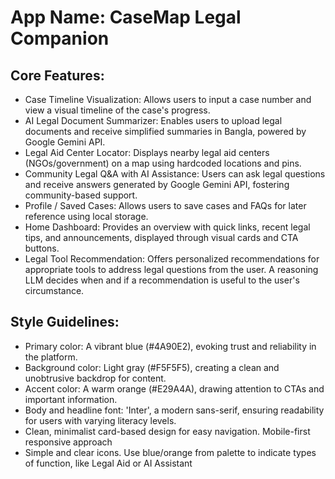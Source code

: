 # **App Name**: CaseMap Legal Companion

## Core Features:

- Case Timeline Visualization: Allows users to input a case number and view a visual timeline of the case's progress.
- AI Legal Document Summarizer: Enables users to upload legal documents and receive simplified summaries in Bangla, powered by Google Gemini API.
- Legal Aid Center Locator: Displays nearby legal aid centers (NGOs/government) on a map using hardcoded locations and pins.
- Community Legal Q&A with AI Assistance: Users can ask legal questions and receive answers generated by Google Gemini API, fostering community-based support.
- Profile / Saved Cases: Allows users to save cases and FAQs for later reference using local storage.
- Home Dashboard: Provides an overview with quick links, recent legal tips, and announcements, displayed through visual cards and CTA buttons.
- Legal Tool Recommendation: Offers personalized recommendations for appropriate tools to address legal questions from the user.  A reasoning LLM decides when and if a recommendation is useful to the user's circumstance.

## Style Guidelines:

- Primary color: A vibrant blue (#4A90E2), evoking trust and reliability in the platform.
- Background color: Light gray (#F5F5F5), creating a clean and unobtrusive backdrop for content.
- Accent color: A warm orange (#E29A4A), drawing attention to CTAs and important information.
- Body and headline font: 'Inter', a modern sans-serif, ensuring readability for users with varying literacy levels.
- Clean, minimalist card-based design for easy navigation.  Mobile-first responsive approach
- Simple and clear icons. Use blue/orange from palette to indicate types of function, like Legal Aid or AI Assistant